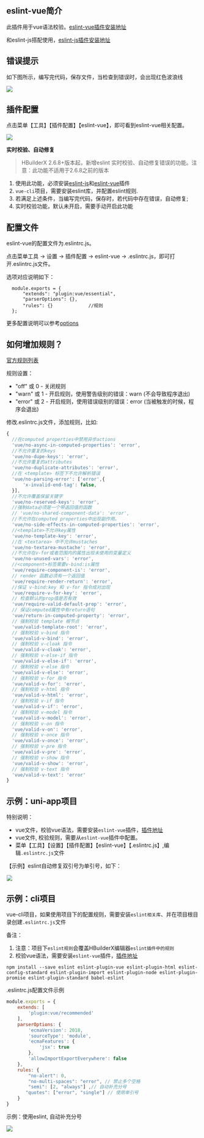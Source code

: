 ## eslint-vue简介

此插件用于vue语法校验。[eslint-vue插件安装地址](https://ext.dcloud.net.cn/plugin?id=2005)

和eslint-js搭配使用，[eslint-js插件安装地址](https://ext.dcloud.net.cn/plugin?id=2037)

## 错误提示

如下图所示，编写完代码，保存文件，当检查到错误时，会出现红色波浪线

<img src="/static/snapshots/tutorial/plugins/eslint-vue-error.png" class="hd-img" />

## 插件配置

点击菜单【工具】【插件配置】【eslint-vue】，即可看到eslint-vue相关配置。

<img src="/static/snapshots/tutorial/eslint-js.png" />

**实时校验、自动修复**

> HBuilderX 2.6.8+版本起，新增eslint 实时校验、自动修复错误的功能。注意：此功能不适用于2.6.8之前的版本

1. 使用此功能，必须安装[eslint-js](https://ext.dcloud.net.cn/plugin?id=2037)和[eslint-vue](https://ext.dcloud.net.cn/plugin?id=2005)插件
2. `vue-cli`项目，需要安装eslint库，并配置eslint规则.
3. 若满足上述条件，当编写完代码，保存时，若代码中存在错误，自动修复; 
4. 实时校验功能，默认未开启，需要手动开启此功能

## 配置文件

eslint-vue的配置文件为.eslintrc.js。

点击菜单工具 -> 设置 -> 插件配置 -> eslint-vue -> .eslintrc.js，即可打开.eslintrc.js文件。

选项对应说明如下：

```
  module.exports = {
      "extends": "plugin:vue/essential",
      "parserOptions": {},    
      "rules": {}             //规则
  };
```
  
更多配置说明可以参考[options](http://eslint.org/docs/user-guide/configuring)


## 如何增加规则？

[官方规则列表](https://github.com/vuejs/eslint-plugin-vue#gear-configs)

规则设置：
- "off" 或 0 - 关闭规则
- "warn" 或 1 - 开启规则，使用警告级别的错误：warn (不会导致程序退出)
- "error" 或 2 - 开启规则，使用错误级别的错误：error (当被触发的时候，程序会退出)

修改.eslintrc.js文件，添加规则，比如: 

```js
{
  //在computed properties中禁用异步actions
  'vue/no-async-in-computed-properties': 'error',
  //不允许重复的keys
  'vue/no-dupe-keys': 'error',
  //不允许重复的attributes
  'vue/no-duplicate-attributes': 'error',
  //在 <template> 标签下不允许解析错误
  'vue/no-parsing-error': ['error',{
      'x-invalid-end-tag': false,
  }],
  //不允许覆盖保留关键字
  'vue/no-reserved-keys': 'error',
  //强制data必须是一个带返回值的函数
  // 'vue/no-shared-component-data': 'error',
  //不允许在computed properties中出现副作用。
  'vue/no-side-effects-in-computed-properties': 'error',
  //<template>不允许key属性
  'vue/no-template-key': 'error',
  //在 <textarea> 中不允许mustaches
  'vue/no-textarea-mustache': 'error',
  //不允许在v-for或者范围内的属性出现未使用的变量定义
  'vue/no-unused-vars': 'error',
  //<component>标签需要v-bind:is属性
  'vue/require-component-is': 'error',
  // render 函数必须有一个返回值
  'vue/require-render-return': 'error',
  //保证 v-bind:key 和 v-for 指令成对出现
  'vue/require-v-for-key': 'error',
  // 检查默认的prop值是否有效
  'vue/require-valid-default-prop': 'error',
  // 保证computed属性中有return语句 
  'vue/return-in-computed-property': 'error',
  // 强制校验 template 根节点
  'vue/valid-template-root': 'error',
  // 强制校验 v-bind 指令
  'vue/valid-v-bind': 'error',
  // 强制校验 v-cloak 指令
  'vue/valid-v-cloak': 'error',
  // 强制校验 v-else-if 指令
  'vue/valid-v-else-if': 'error',
  // 强制校验 v-else 指令 
  'vue/valid-v-else': 'error',
  // 强制校验 v-for 指令
  'vue/valid-v-for': 'error',
  // 强制校验 v-html 指令
  'vue/valid-v-html': 'error',
  // 强制校验 v-if 指令
  'vue/valid-v-if': 'error',
  // 强制校验 v-model 指令
  'vue/valid-v-model': 'error',
  // 强制校验 v-on 指令
  'vue/valid-v-on': 'error',
  // 强制校验 v-once 指令
  'vue/valid-v-once': 'error',
  // 强制校验 v-pre 指令
  'vue/valid-v-pre': 'error',
  // 强制校验 v-show 指令
  'vue/valid-v-show': 'error',
  // 强制校验 v-text 指令
  'vue/valid-v-text': 'error'
}

```


## 示例：uni-app项目

特别说明：
- vue文件，校验vue语法，需要安装`eslint-vue`插件，[插件地址](https://ext.dcloud.net.cn/plugin?id=2005)
- vue文件, 校验规则，需要从`eslint-vue`插件中配置。
- 菜单【工具】【设置】【插件配置】【eslint-vue】【.eslintrc.js】,编辑`.eslintrc.js`文件


【示例】eslint自动修复双引号为单引号，如下：

<img src="/static/snapshots/tutorial/eslint-uniapp-example.gif" style="zoom: 90%; border: 1px solid #eee;" />


## 示例：cli项目

vue-cli项目，如果使用项目下的配置规则，需要安装`eslint相关库`、并在项目根目录创建`.eslintrc.js`文件

备注：
1. 注意：项目下`eslint规则`会覆盖HBuilderX编辑器`eslint插件中的规则`
2. 校验vue语法，需要安装`eslint-vue`插件，[插件地址](https://ext.dcloud.net.cn/plugin?id=2005)

```shell
npm install --save eslint eslint-plugin-vue eslint-plugin-html eslint-config-standard eslint-plugin-import eslint-plugin-node eslint-plugin-promise eslint-plugin-standard babel-eslint
```


.eslintrc.js配置文件示例

```js
module.exports = {
    extends: [
        'plugin:vue/recommended'
    ],
    parserOptions: {
        'ecmaVersion': 2018,
        'sourceType': 'module',
        'ecmaFeatures': {
            'jsx': true
        },
        'allowImportExportEverywhere': false
    },
    rules: {
        "no-alert": 0,
        "no-multi-spaces": "error", // 禁止多个空格 
        "semi": [2, "always"] ,// 自动补充分号
       "quotes": ["error", "single"] // 使用单引号
    }
}
```

示例：使用eslint, 自动补充分号

![](https://img-cdn-qiniu.dcloud.net.cn/uploads/article/20200317/911ea4cac9f2c4d80ec502b1384e7a58.gif)